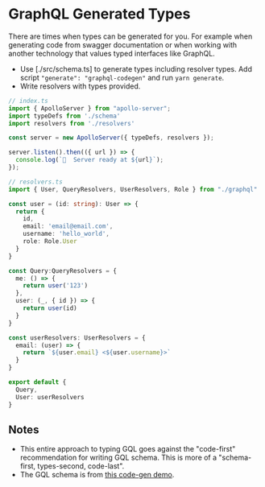# GraphQL Generated Types

There are times when types can be generated for you. For example when generating code from swagger documentation or when working with another technology that values typed interfaces like GraphQL.

- Use [./src/schema.ts] to generate types including resolver types. Add script `"generate": "graphql-codegen"` and run `yarn generate`.
- Write resolvers with types provided.

```ts
// index.ts
import { ApolloServer } from "apollo-server";
import typeDefs from './schema'
import resolvers from './resolvers'

const server = new ApolloServer({ typeDefs, resolvers });

server.listen().then(({ url }) => {
  console.log(`🚀  Server ready at ${url}`);
});

// resolvers.ts
import { User, QueryResolvers, UserResolvers, Role } from "./graphql"

const user = (id: string): User => {
  return {
    id,
    email: 'email@email.com',
    username: 'hello_world',
    role: Role.User
  }
}

const Query:QueryResolvers = {
  me: () => {
    return user('123')
  },
  user: (_, { id }) => {
    return user(id)
  }
}

const userResolvers: UserResolvers = {
  email: (user) => {
    return `${user.email} <${user.username}>`
  }
}

export default {
  Query,
  User: userResolvers
}
```

## Notes

- This entire approach to typing GQL goes against the "code-first" recommendation for writing GQL schema. This is more of a "schema-first, types-second, code-last".
- The GQL schema is from [this code-gen demo](https://graphql-code-generator.com/live-demo/).